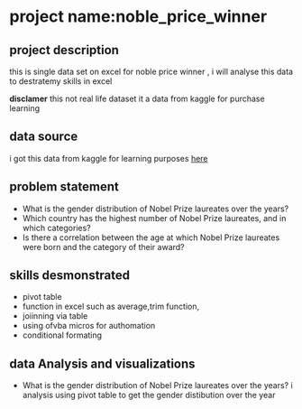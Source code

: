 # project name:noble_price_winner

## project description
this is single data set on excel for noble price winner , i will analyse this data to destratemy skills in excel 

**disclamer** this not real life dataset it a data from kaggle for purchase learning 

## data source 
i got this data from kaggle for  learning purposes [here](https://onedrive.live.com/edit?action=editnew&id=2AF7AFBA0795CC6!183&resid=2AF7AFBA0795CC6!183&ithint=file%2cxlsx&ct=1707692248513&wdNewAndOpenCt=1707692244011&wdOrigin=OFFICECOM-WEB.START.NEW&wdPreviousSessionSrc=HarmonyWeb&wdPreviousSession=c0c3dd85-c7a9-412a-9c2c-b889da51ec61&wdo=2&cid=02af7afba0795cc6)

## problem statement

-  What is the gender distribution of Nobel Prize laureates over the years?
-  Which country has the highest number of Nobel Prize laureates, and in which categories?
-  Is there a correlation between the age at which Nobel Prize laureates were born and the category of their award?

## skills desmonstrated

-  pivot table
-  function in excel such as average,trim function,
-  joiinning  via table
-  using ofvba micros for authomation
-  conditional formating

## data Analysis and visualizations

- What is the gender distribution of Nobel Prize laureates over the years?
i analysis using pivot table to get the gender distibution over the year





